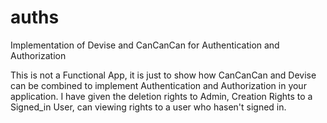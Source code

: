 # auths
Implementation of Devise and CanCanCan for Authentication and Authorization


This is not a Functional App, it is just to show how CanCanCan and Devise can be combined to implement Authentication and Authorization in your application. I have given the deletion rights to Admin, Creation Rights to a Signed_in User, can viewing rights to a user who hasen't signed in.
